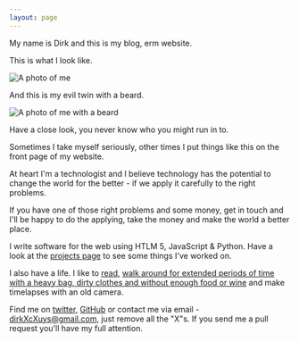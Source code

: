 ```yaml
---
layout: page
---
```


My name is Dirk and this is my blog, erm website. 

This is what I look like.

<div class="swipe-container">
<div class="profile-photo swipe-left">
<p><img src="{{site.baseurl}}/img/profile.jpg" alt="A photo of me"></p>
</div>

<p>And this is my evil twin with a beard.</p>
<div class="profile-photo swipe-right">
<p><img src="{{site.baseurl}}/img/profile-beard.jpg" alt="A photo of me with a beard"></p>
</div>
</div>

Have a close look, you never know who you might run in to.

Sometimes I take myself seriously, other times I put things like this on the front page of my website.

At heart I'm a technologist and I believe technology has the potential to change the world for the better - if we apply it carefully to the right problems.

If you have one of those right problems and some money, get in touch and I'll be happy to do the applying, take the money and make the world a better place.

I write software for the web using HTLM 5, JavaScript & Python. Have a look at the [projects page]({{site.baseurl}}/projects/) to see some things I've worked on.

I also have a life. I like to [read]({{site.baseurl}}/bookshelf/), [walk around for extended periods of time with a heavy bag, dirty clothes and without enough food or wine]({{site.baseurl}}/hiking/) and make timelapses with an old camera.

Find me on [twitter](https://twitter.com/code27_), [GitHub](https://github.com/dirkcuys/) or contact me via email - dirkXcXuys@gmail.com, just remove all the "X"s. If you send me a pull request you'll have my full attention.

<br/>
<br/>
<br/>
<br/>
<br/>
<br/>
